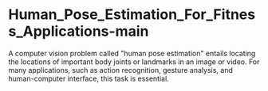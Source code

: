 # Human_Pose_Estimation_For_Fitness_Applications-main
A computer vision problem called "human pose estimation" entails locating the locations of important body joints or landmarks in an image or video. For many applications, such as action recognition, gesture analysis, and human-computer interface, this task is essential. 
